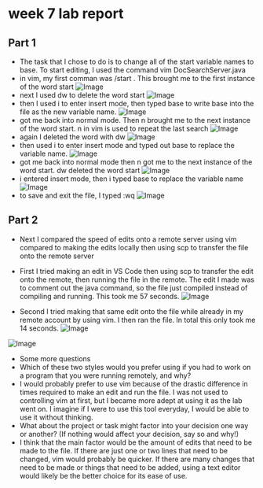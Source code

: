 # week 7 lab report


## Part 1
* The task that I chose to do is to change all of the start variable names to base. To start editing, I used the command vim DocSearchServer.java
* in vim, my first comman was /start <Enter>. This brought me to the first instance of the word start 
 ![Image](l7sc1.png/)
* next I used dw to delete the word start
 ![Image](l7sc2.png)
* then I used i to enter insert mode, then typed base to write base into the file as the new variable name.
 ![Image](l7sc3.png)
* <Escape> got me back into normal mode. Then n brought me to the next instance of the word start. n in vim is used to repeat the last search
![Image](l7sc4.png)
* again I deleted the word with dw
 ![Image](l7sc5.png)
* then used i to enter insert mode and typed out base to replace the variable name.
 ![Image](l7sc6.png)
* <Escape> got me back into normal mode then n got me to the next instance of the word start. dw deleted the word start
![Image](l7sc7.png)
* i entered insert mode, then i typed base to replace the variable name
 ![Image](l7sc8.png)
* to save and exit the file, I typed :wq <Enter>
![Image](l7sc9.png)
  
## Part 2
  * Next I compared the speed of edits onto a remote server using vim compared to making the edits locally then using scp to transfer the file onto the remote server 
  
  * First I tried making an edit in VS Code then using scp to transfer the edit onto the remote, then running the file in the remote.  The edit I made was to comment out the java command, so the file just compiled instead of compiling and running. This took me 57 seconds.
  ![Image](w7sc21.png)
  
  * Second I tried making that same edit onto the file while already in my remote account by using vim. I then ran the file. In total this only took me 14 seconds. 
  ![Image](w7sc22.png)
  
  ![Image](w7sc23.png)
  
  * Some more questions
  * Which of these two styles would you prefer using if you had to work on a program that you were running remotely, and why?
* I would probably prefer to use vim because of the drastic difference in times required to make an edit and run the file. I was not used to controlling vim at first, but I became more adept at using it as the lab went on. I imagine if I were to use this tool everyday, I would be able to use it without thinking. 
* What about the project or task might factor into your decision one way or another? (If nothing would affect your decision, say so and why!)
* I think that the main factor would be the amount of edits that need to be made to the file. If there are just one or two lines that need to be changed, vim would probably be quicker. If there are many changes that need to be made or things that need to be added, using a text editor would likely be the better choice for its ease of use. 

